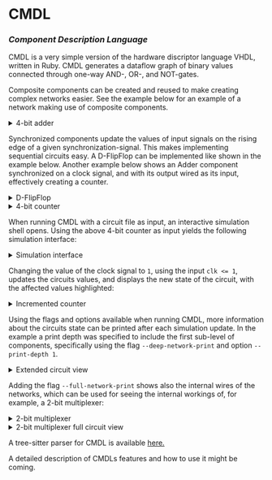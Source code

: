 # CMDL
### *Component Description Language*

CMDL is a very simple version of the hardware discriptor language VHDL, written in Ruby. CMDL generates a dataflow graph of binary values connected through one-way AND-, OR-, and NOT-gates. 

Composite components can be created and reused to make creating complex networks easier. See the example below for an example of a network making use of composite components.

<details>
  <summary>4-bit adder</summary>
  <img src = https://github.com/lyktstolpe/cmdl/assets/37225272/9ad4bb56-7071-4b04-8b26-3e1a883bfa53 width = "500" />
</details>

Synchronized components update the values of input signals on the rising edge of a given synchronization-signal. This makes implementing sequential circuits easy. A D-FlipFlop can be implemented like shown in the example below. Another example below shows an Adder component synchronized on a clock signal, and with its output wired as its input, effectively creating a counter.

<details>
  <summary>D-FlipFlop</summary>
  <img src = https://github.com/user-attachments/assets/96592a34-6ac0-4eb9-8e5c-0a3192c03d54 width = "350" />
</details>

<details>
  <summary>4-bit counter</summary>
  <img src = https://github.com/user-attachments/assets/9f63c453-97e4-45eb-bfd3-0d4117d8a5c0 width = "500" />
</details>

When running CMDL with a circuit file as input, an interactive simulation shell opens. Using the above 4-bit counter as input yields the following simulation interface:

<details>
  <summary>Simulation interface</summary>
  <img src = https://github.com/user-attachments/assets/f061c97a-f11d-440a-9712-a332a9e68784 width = "500" />
</details>

Changing the value of the clock signal to `1`, using the input `clk <= 1`, updates the circuits values, and displays the new state of the circuit, with the affected values highlighted: 

<details>
  <summary>Incremented counter</summary>
  <img src = https://github.com/user-attachments/assets/b2c55f20-6d1d-41d1-a10f-21360ea45079 width = "500" />
</details>

Using the flags and options available when running CMDL, more information about the circuits state can be printed after each simulation update. In the example a print depth was specified to include the first sub-level of components, specifically using the flag `--deep-network-print` and option `--print-depth 1`.

<details>
  <summary>Extended circuit view</summary>
  <img src = https://github.com/user-attachments/assets/08a8be7a-eb54-4852-9557-967906b91c6f width = "500" />
</details>

Adding the flag `--full-network-print` shows also the internal wires of the networks, which can be used for seeing the internal workings of, for example, a 2-bit multiplexer:

<details>
  <summary>2-bit multiplexer</summary>
  <img src = https://github.com/user-attachments/assets/76ffaffc-55b1-4900-83e7-ff44152650ae width = "500" />
</details>

<details>
  <summary>2-bit multiplexer full circuit view</summary>
  <img src = https://github.com/user-attachments/assets/b435a797-f0b9-4d33-abea-cccd162e9f97 width = "500" />
</details>

A tree-sitter parser for CMDL is available [here.](https://github.com/lyktstolpe/tree-sitter-cmdl)

A detailed description of CMDLs features and how to use it might be coming.
